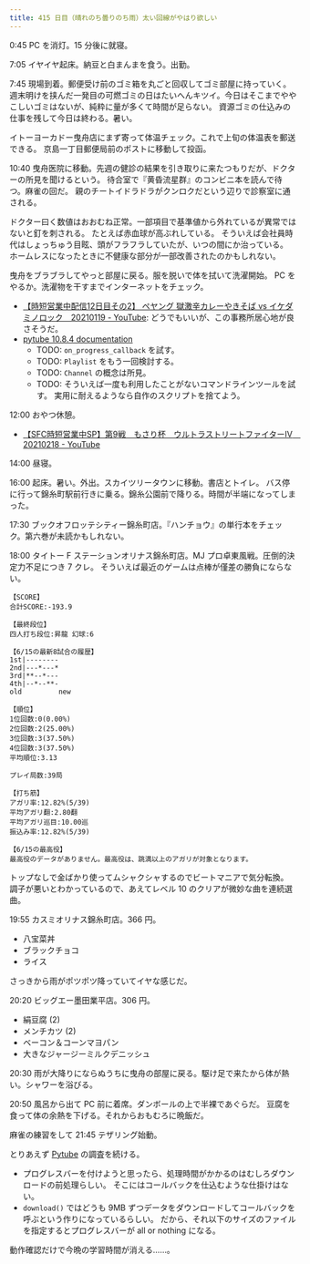```yaml
---
title: 415 日目（晴れのち曇りのち雨）太い回線がやはり欲しい
---
```


0:45 PC を消灯。15 分後に就寝。

7:05 イヤイヤ起床。納豆と白まんまを食う。出勤。

7:45 現場到着。郵便受け前のゴミ箱を丸ごと回収してゴミ部屋に持っていく。
週末明けを挟んだ一発目の可燃ゴミの日はたいへんキツイ。今日はそこまでややこしいゴミはないが、純粋に量が多くて時間が足らない。
資源ゴミの仕込みの仕事を残して今日は終わる。暑い。

イトーヨーカドー曳舟店にまず寄って体温チェック。これで上旬の体温表を郵送できる。
京島一丁目郵便局前のポストに移動して投函。

10:40 曳舟医院に移動。先週の健診の結果を引き取りに来たつもりだが、ドクターの所見を聞けるという。
待合室で『黄昏流星群』のコンビニ本を読んで待つ。麻雀の回だ。
親のチートイドラドラがクンロクだという辺りで診察室に通される。

ドクター曰く数値はおおむね正常。一部項目で基準値から外れているが異常ではないと釘を刺される。
たとえば赤血球が高ぶれしている。
そういえば会社員時代はしょっちゅう目眩、頭がフラフラしていたが、いつの間にか治っている。
ホームレスになったときに不健康な部分が一部改善されたのかもしれない。

曳舟をブラブラしてやっと部屋に戻る。服を脱いで体を拭いて洗濯開始。
PC をやるか。洗濯物を干すまでインターネットをチェック。

* [【時短営業中配信12日目その2】 ペヤング 獄激辛カレーやきそば vs イケダミノロック　20210119 - YouTube](https://www.youtube.com/watch?v=FBPBK8wN63c):
  どうでもいいが、この事務所居心地が良さそうだ。
* [pytube 10.8.4 documentation][pytube]
  * TODO: `on_progress_callback` を試す。
  * TODO: `Playlist` をもう一回検討する。
  * TODO: `Channel` の概念は所見。
  * TODO: そういえば一度も利用したことがないコマンドラインツールを試す。
    実用に耐えるようなら自作のスクリプトを捨てよう。

12:00 おやつ休憩。

* [【SFC時短営業中SP】第9戦　もさり杯　ウルトラストリートファイターⅣ　20210218 - YouTube](https://www.youtube.com/watch?v=UbieQN8upPg)

14:00 昼寝。

16:00 起床。暑い。外出。スカイツリータウンに移動。書店とトイレ。
バス停に行って錦糸町駅前行きに乗る。錦糸公園前で降りる。時間が半端になってしまった。

17:30 ブックオフロッテシティー錦糸町店。『ハンチョウ』の単行本をチェック。第六巻が未読かもしれない。

18:00 タイトー F ステーションオリナス錦糸町店。MJ プロ卓東風戦。圧倒的決定力不足につき 7 クレ。
そういえば最近のゲームは点棒が僅差の勝負にならない。

```text
【SCORE】
合計SCORE:-193.9

【最終段位】
四人打ち段位:昇龍 幻球:6

【6/15の最新8試合の履歴】
1st|--------
2nd|---*---*
3rd|**--*---
4th|--*--**-
old         new

【順位】
1位回数:0(0.00%)
2位回数:2(25.00%)
3位回数:3(37.50%)
4位回数:3(37.50%)
平均順位:3.13

プレイ局数:39局

【打ち筋】
アガリ率:12.82%(5/39)
平均アガリ翻:2.80翻
平均アガリ巡目:10.00巡
振込み率:12.82%(5/39)

【6/15の最高役】
最高役のデータがありません。最高役は、跳満以上のアガリが対象となります。
```

トップなしで金ばかり使ってムシャクシャするのでビートマニアで気分転換。
調子が悪いとわかっているので、あえてレベル 10 のクリアが微妙な曲を連続選曲。

19:55 カスミオリナス錦糸町店。366 円。

* 八宝菜丼
* ブラックチョコ
* ライス

さっきから雨がポツポツ降っていてイヤな感じだ。

20:20 ビッグエー墨田業平店。306 円。

* 絹豆腐 (2)
* メンチカツ (2)
* ベーコン＆コーンマヨパン
* 大きなジャージーミルクデニッシュ

20:30 雨が大降りにならぬうちに曳舟の部屋に戻る。駆け足で来たから体が熱い。シャワーを浴びる。

20:50 風呂から出て PC 前に着席。ダンボールの上で半裸であぐらだ。
豆腐を食って体の余熱を下げる。それからおもむろに晩飯だ。

麻雀の練習をして 21:45 テザリング始動。

とりあえず [Pytube] の調査を続ける。

* プログレスバーを付けようと思ったら、処理時間がかかるのはむしろダウンロードの前処理らしい。
  そこにはコールバックを仕込むような仕掛けはない。
* `download()` ではどうも 9MB ずつデータをダウンロードしてコールバックを呼ぶという作りになっているらしい。
  だから、それ以下のサイズのファイルを指定するとプログレスバーが all or nothing になる。

動作確認だけで今晩の学習時間が消える……。

[pytube]: https://pytube.io/en/latest/index.html
